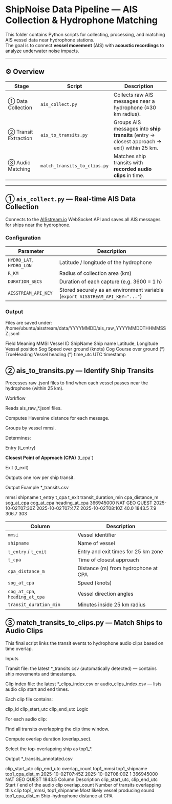 # ShipNoise Data Pipeline — AIS Collection & Hydrophone Matching

This folder contains Python scripts for collecting, processing, and matching AIS vessel data near hydrophone stations.  
The goal is to connect **vessel movement** (AIS) with **acoustic recordings** to analyze underwater noise impacts.

---

## ⚙️ Overview

| Stage | Script | Description |
|--------|---------|-------------|
| ① Data Collection | `ais_collect.py` | Collects raw AIS messages near a hydrophone (≈30 km radius). |
| ② Transit Extraction | `ais_to_transits.py` | Groups AIS messages into **ship transits** (entry → closest approach → exit) within 25 km. |
| ③ Audio Matching | `match_transits_to_clips.py` | Matches ship transits with **recorded audio clips** in time. |

---

## ① `ais_collect.py` — Real-time AIS Data Collection

Connects to the [AISstream.io](https://aisstream.io/) WebSocket API and saves all AIS messages for ships near the hydrophone.

### Configuration

| Parameter | Description |
|------------|--------------|
| `HYDRO_LAT`, `HYDRO_LON` | Latitude / longitude of the hydrophone |
| `R_KM` | Radius of collection area (km) |
| `DURATION_SECS` | Duration of each capture (e.g. 3600 = 1 h) |
| `AISSTREAM_API_KEY` | Stored securely as an environment variable (`export AISSTREAM_API_KEY="..."`) |

### Output
Files are saved under:
/home/ubuntu/aisstream/data/YYYYMMDD/ais_raw_YYYYMMDDTHHMMSSZ.jsonl

Field	Meaning
MMSI	Vessel ID
ShipName	Ship name
Latitude, Longitude	Vessel position
Sog	Speed over ground (knots)
Cog	Course over ground (°)
TrueHeading	Vessel heading (°)
time_utc	UTC timestamp

## ② ais_to_transits.py — Identify Ship Transits

Processes raw .jsonl files to find when each vessel passes near the hydrophone (within 25 km).

Workflow

Reads ais_raw_*.jsonl files.

Computes Haversine distance for each message.

Groups by vessel mmsi.

Determines:

Entry (t_entry)

**Closest Point of Approach (CPA)** (t_cpa`)

Exit (t_exit)

Outputs one row per ship transit.

Output Example
*_transits.csv

mmsi	shipname	t_entry	t_cpa	t_exit	transit_duration_min	cpa_distance_m	sog_at_cpa	cog_at_cpa	heading_at_cpa
366945000	NAT GEO QUEST	2025-10-02T07:30Z	2025-10-02T07:47Z	2025-10-02T08:10Z	40.0	1843.5	7.9	306.7	303

| Column                         | Description                         |
| ------------------------------ | ----------------------------------- |
| `mmsi`                         | Vessel identifier                   |
| `shipname`                     | Name of vessel                      |
| `t_entry` / `t_exit`           | Entry and exit times for 25 km zone |
| `t_cpa`                        | Time of closest approach            |
| `cpa_distance_m`               | Distance (m) from hydrophone at CPA |
| `sog_at_cpa`                   | Speed (knots)                       |
| `cog_at_cpa`, `heading_at_cpa` | Vessel direction angles             |
| `transit_duration_min`         | Minutes inside 25 km radius         |

## ③ match_transits_to_clips.py — Match Ships to Audio Clips

This final script links the transit events to hydrophone audio clips based on time overlap.

Inputs

Transit file: the latest *_transits.csv (automatically detected) — contains ship movements and timestamps.

Clip index file: the latest *_clips_index.csv or audio_clips_index.csv — lists audio clip start and end times.

Each clip file contains:

clip_id	clip_start_utc	clip_end_utc
Logic

For each audio clip:

Find all transits overlapping the clip time window.

Compute overlap duration (overlap_sec).

Select the top-overlapping ship as top1_*.

Output
*_transits_annotated.csv

clip_start_utc	clip_end_utc	overlap_count	top1_mmsi	top1_shipname	top1_cpa_dist_m
2025-10-02T07:45Z	2025-10-02T08:00Z	1	366945000	NAT GEO QUEST	1843.5
Column	Description
clip_start_utc, clip_end_utc	Start / end of the audio clip
overlap_count	Number of transits overlapping this clip
top1_mmsi, top1_shipname	Most likely vessel producing sound
top1_cpa_dist_m	Ship–hydrophone distance at CPA

